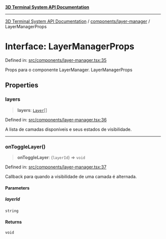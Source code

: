 [**3D Terminal System API Documentation**](../../../README.md)

***

[3D Terminal System API Documentation](../../../README.md) / [components/layer-manager](../README.md) / LayerManagerProps

# Interface: LayerManagerProps

Defined in: [src/components/layer-manager.tsx:35](https://github.com/Dicommunitas/ThreeJS_Terminal_3D/blob/bf102b883b1f46260971486ec9fa4290f009e866/src/components/layer-manager.tsx#L35)

Props para o componente LayerManager.
 LayerManagerProps

## Properties

### layers

> **layers**: [`Layer`](../../../lib/types/interfaces/Layer.md)[]

Defined in: [src/components/layer-manager.tsx:36](https://github.com/Dicommunitas/ThreeJS_Terminal_3D/blob/bf102b883b1f46260971486ec9fa4290f009e866/src/components/layer-manager.tsx#L36)

A lista de camadas disponíveis e seus estados de visibilidade.

***

### onToggleLayer()

> **onToggleLayer**: (`layerId`) => `void`

Defined in: [src/components/layer-manager.tsx:37](https://github.com/Dicommunitas/ThreeJS_Terminal_3D/blob/bf102b883b1f46260971486ec9fa4290f009e866/src/components/layer-manager.tsx#L37)

Callback para quando a visibilidade de uma camada é alternada.

#### Parameters

##### layerId

`string`

#### Returns

`void`
